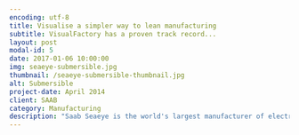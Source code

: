 ```yaml
---
encoding: utf-8
title: Visualise a simpler way to lean manufacturing
subtitle: VisualFactory has a proven track record...
layout: post
modal-id: 5
date: 2017-01-06 10:00:00
img: seaeye-submersible.jpg
thumbnail: /seaeye-submersible-thumbnail.jpg
alt: Submersible
project-date: April 2014
client: SAAB
category: Manufacturing
description: "Saab Seaeye is the world's largest manufacturer of electric Remotely Operated Vehicles (ROVs) and now includes Saab's underwater vehicle range of tethered, autonomous and hybrid underwater vehicle systems for the defence industry. It sets the benchmark by which all electric powered ROVs are compared today."
---
```

